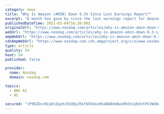 ```yaml
---
category: news
title: "Why Is Amazon (AMZN) Down 9.3% Since Last Earnings Report?"
excerpt: "A month has gone by since the last earnings report for Amazon (AMZN). Shares have lost about 9.3% in that time frame, underperforming the S&P 500. Will the recent negative trend continue leading up to its next earnings release,"
publishedDateTime: 2021-03-04T16:30:00Z
originalUrl: "https://www.nasdaq.com/articles/why-is-amazon-amzn-down-9.3-since-last-earnings-report-2021-03-04"
webUrl: "https://www.nasdaq.com/articles/why-is-amazon-amzn-down-9.3-since-last-earnings-report-2021-03-04"
ampWebUrl: "https://www.nasdaq.com/articles/why-is-amazon-amzn-down-9.3-since-last-earnings-report-2021-03-04?amp"
cdnAmpWebUrl: "https://www-nasdaq-com.cdn.ampproject.org/c/s/www.nasdaq.com/articles/why-is-amazon-amzn-down-9.3-since-last-earnings-report-2021-03-04?amp"
type: article
quality: 54
heat: 54
published: false

provider:
  name: Nasdaq
  domain: nasdaq.com

topics:
  - AWS AI
  - AI

secured: "lP96ZDs+KCpEnZqzH/E5d0y2hkf6FDXoz0baNABUm0wx093nCpb5ntPCVWU0am+gU13uokSSVX2YEA9HbxD0T/keEVoQ8BNCm/hwupFHEYPB3780QIDRDpRmeOfnUvMnhB8JyrsqVJwds3dwKmuW+ciBFzGwwycIirXgU1oxbSzgy8NhaCoeEwydDmQBUu4aruAbqYcMq0EImVdLOf6frfuKJRcBxUBqh31yudPDnEL9WYmaBMBMAPgHlUanIH6dBlhP/SFKsAiQ2RVCeXA0m6fOzOPHVE/159/Mc/cIhsDfxPQktpyLcXnazcQD/B+AtzABWDC0GzXFjsG4nP1aaqsMz8ZWWb1rFn5O9sd46RU=;cRifzbbwXwFQCzCZO83l+Q=="
---
```


